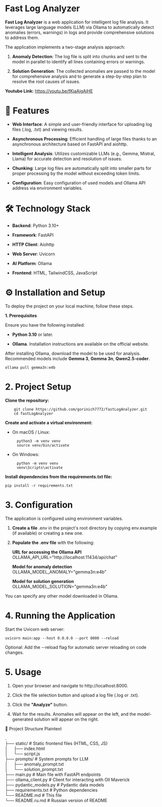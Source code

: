 # Fast Log Analyzer
**Fast Log Analyzer** is a web application for intelligent log file analysis. It leverages large language models (LLM) via Ollama to automatically detect anomalies (errors, warnings) in logs and provide comprehensive solutions to address them.

The application implements a two-stage analysis approach:

1. **Anomaly Detection**: The log file is split into chunks and sent to the model in parallel to identify all lines containing errors or warnings.

2. **Solution Generation**: The collected anomalies are passed to the model for comprehensive analysis and to generate a step-by-step plan to resolve the root causes of issues.

**Youtube Link:** https://youtu.be/fKjaAjgAiHE

# 🚀 Features

- **Web Interface**: A simple and user-friendly interface for uploading log files (.log, .txt) and viewing results.

- **Asynchronous Processing**: Efficient handling of large files thanks to an asynchronous architecture based on FastAPI and aiohttp.

- **Intelligent Analysis**: Utilizes customizable LLMs (e.g., Gemma, Mistral, Llama) for accurate detection and resolution of issues.

- **Chunking**: Large log files are automatically split into smaller parts for proper processing by the model without exceeding token limits.

- **Configuration**: Easy configuration of used models and Ollama API address via environment variables.

# 🛠️ Technology Stack
- **Backend**: Python 3.10+

- **Framework**: FastAPI

- **HTTP Client**: Aiohttp

- **Web Server**: Uvicorn

- **AI Platform**: Ollama

- **Frontend**: HTML, TailwindCSS, JavaScript

# ⚙️ Installation and Setup
To deploy the project on your local machine, follow these steps.

**1. Prerequisites**

Ensure you have the following installed:

- **Python 3.10** or later.

- **Ollama**. Installation instructions are available on the official website.

After installing Ollama, download the model to be used for analysis. Recommended models include **Gemma 3**, **Gemma 3n**, **Qwen2.5-coder**.

    ollama pull gemma3n:e4b

# 2. Project Setup
**Clone the repository:**

        git clone https://github.com/gorinich7772/fastLogAnalyzer.git
        cd fastLogAnalyzer

**Create and activate a virtual environment:**

- On macOS / Linux:

        python3 -m venv venv
        source venv/bin/activate

- On Windows:

        python -m venv venv
        venv\Scripts\activate

**Install dependencies from the requirements.txt file:**

    pip install -r requirements.txt

# 3. Configuration
The application is configured using environment variables.

1. **Create a file** .env in the project's root directory by copying env.example (if available) or creating a new one.

2. **Populate the .env file** with the following:

    **URL for accessing the Ollama API**
    OLLAMA_API_URL="http://localhost:11434/api/chat"

    **Model for anomaly detection**
    OLLAMA_MODEL_ANOMALY="gemma3n:e4b"

    **Model for solution generation**
    OLLAMA_MODEL_SOLUTION="gemma3n:e4b"

You can specify any other model downloaded in Ollama.

# 4. Running the Application
Start the Uvicorn web server:

    uvicorn main:app --host 0.0.0.0 --port 8000 --reload

Optional: Add the --reload flag for automatic server reloading on code changes.

# 5. Usage
1. Open your browser and navigate to http://localhost:8000.

2. Click the file selection button and upload a log file (.log or .txt).

3. Click the **"Analyze"** button.

4. Wait for the results. Anomalies will appear on the left, and the model-generated solution will appear on the right.

📁 Project Structure
Plaintext

.  
├── static/              # Static frontend files (HTML, CSS, JS)  
│&nbsp;&nbsp;&nbsp;&nbsp;&nbsp;├── index.html  
│&nbsp;&nbsp;&nbsp;&nbsp;&nbsp;└── script.js  
├── prompts/             # System prompts for LLM  
│&nbsp;&nbsp;&nbsp;&nbsp;&nbsp;├── anomaly_prompt.txt  
│&nbsp;&nbsp;&nbsp;&nbsp;&nbsp;└── solution_prompt.txt  
├── main.py              # Main file with FastAPI endpoints  
├── ollama_client.py     # Client for interacting with Oll Maverick  
├── pydantic_models.py   # Pydantic data models  
├── requirements.txt     # Python dependencies  
└── README.md            # This file  
└── README.ru.md         # Russian version of README